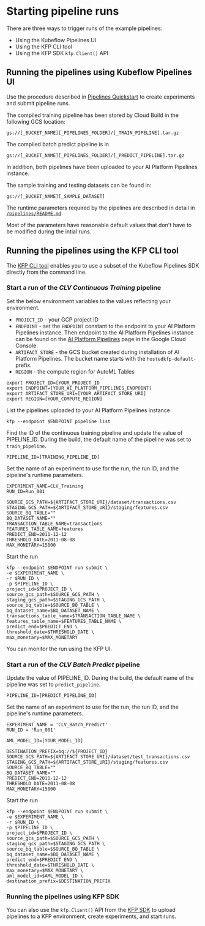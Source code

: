 # Starting pipeline runs

There are three ways to trigger runs of the example pipelines:
- Using the Kubeflow Pipelines UI
- Using the KFP CLI tool
- Using the KFP SDK `kfp.Client()` API


## Running the pipelines using Kubeflow Pipelines UI

Use the procedure described in [Pipelines Quickstart](https://www.kubeflow.org/docs/pipelines/pipelines-quickstart/) to create experiments and submit pipeline runs.

The compiled training pipeline has been stored by Cloud Build in the following GCS location:

`gs://[_BUCKET_NAME][_PIPELINES_FOLDER]/[_TRAIN_PIPELINE].tar.gz`

The compiled batch predict pipeline is in

`gs://[_BUCKET_NAME][_PIPELINES_FOLDER]/[_PREDICT_PIPELINE].tar.gz`

In addition, both pipelines have been uploaded to your AI Platform Pipelines instance.

The sample training and testing datasets can be found in:

`gs://[_BUCKET_NAME][_SAMPLE_DATASET]`

The runtime parameters required by the pipelines are described in detail in [`/pipelines/README.md`](/pipelines/README.md)

Most of the parameters have reasonable default values that don't have to be modified during the intial runs.

## Running the pipelines using the KFP CLI tool

The [KFP CLI tool](https://www.kubeflow.org/docs/pipelines/sdk/sdk-overview/) enables you to use a subset of the Kubeflow Pipelines SDK directly from the command line. 

### Start a run of the *CLV Continuous Training* pipeline

Set the below environment variables to the values reflecting your environment. 

- `PROJECT_ID` - your GCP project ID
- `ENDPOINT` - set the `ENDPOINT` constant to the endpoint to your AI Platform Pipelines instance. Then endpoint to the AI Platform Pipelines instance can be found on the [AI Platform Pipelines](https://console.cloud.google.com/ai-platform/pipelines/clusters) page in the Google Cloud Console.
- `ARTIFACT_STORE` - the GCS bucket created during installation of AI Platform Pipelines. The bucket name starts with the `hostedkfp-default-` prefix.
- `REGION` - the compute region for AutoML Tables

```
export PROJECT_ID=[YOUR_PROJECT_ID
export ENDPOINT=[YOUR_AI_PLATFORM_PIPELINES_ENDPOINT]
export ARTIFACT_STORE_URI=[YOUR_ARTIFACT_STORE_URI]
export REGION=[YOUR_COMPUTE_REGION]
```

List the pipelines uploaded to your AI Platform Pipelines instance
```
kfp --endpoint $ENDPOINT pipeline list
```

Find the ID of the continuous training pipeline and update the value of PIPELINE_ID. During the build, the default name of the pipeline was set to `train_pipeline`.
```
PIPELINE_ID=[TRAINING_PIPELINE_ID]
```

Set the name of an experiment to use for the run, the run ID, and the pipeline's runtime parameters.
```
EXPERIMENT_NAME=CLV_Training
RUN_ID=Run_001

SOURCE_GCS_PATH=${ARTIFACT_STORE_URI}/dataset/transactions.csv
STAGING_GCS_PATH=${ARTIFACT_STORE_URI}/staging/features.csv
SOURCE_BQ_TABLE=""
BQ_DATASET_NAME=""
TRANSACTION_TABLE_NAME=transactions
FEATURES_TABLE_NAME=features
PREDICT_END=2011-12-12
THRESHOLD_DATE=2011-08-08
MAX_MONETARY=15000
```

Start the run
```
kfp --endpoint $ENDPOINT run submit \
-e $EXPERIMENT_NAME \
-r $RUN_ID \
-p $PIPELINE_ID \
project_id=$PROJECT_ID \
source_gcs_path=$SOURCE_GCS_PATH \
staging_gcs_path=$STAGING_GCS_PATH \
source_bq_table=$SOURCE_BQ_TABLE \
bq_dataset_name=$BQ_DATASET_NAME \
transactions_table_name=$TRANSACTION_TABLE_NAME \
features_table_name=$FEATURES_TABLE_NAME \
predict_end=$PREDICT_END \
threshold_date=$THRESHOLD_DATE \
max_monetary=$MAX_MONETARY 
```
 You can monitor the run using the KFP UI.

### Start a run of the *CLV Batch Predict* pipeline


Update the value of PIPELINE_ID. During the build, the default name of the pipeline was set to `predict_pipeline`.

```
PIPELINE_ID=[PREDICT_PIPELINE_ID]
```

Set the name of an experiment to use for the run, the run ID, and the pipeline's runtime parameters.
```
EXPERIMENT_NAME = 'CLV_Batch_Predict'
RUN_ID = 'Run_001'

AML_MODEL_ID=[YOUR_MODEL_ID]

DESTINATION_PREFIX=bq://${PROJECT_ID}
SOURCE_GCS_PATH=${ARTIFACT_STORE_URI}/dataset/test_transactions.csv
STAGING_GCS_PATH=${ARTIFACT_STORE_URI}/staging/features.csv
SOURCE_BQ_TABLE=""
BQ_DATASET_NAME=""
PREDICT_END=2011-12-12
THRESHOLD_DATE=2011-08-08
MAX_MONETARY=15000
```

Start the run
```
kfp --endpoint $ENDPOINT run submit \
-e $EXPERIMENT_NAME \
-r $RUN_ID \
-p $PIPELINE_ID \
project_id=$PROJECT_ID \
source_gcs_path=$SOURCE_GCS_PATH \
staging_gcs_path=$STAGING_GCS_PATH \
source_bq_table=$SOURCE_BQ_TABLE \
bq_dataset_name=$BQ_DATASET_NAME \
predict_end=$PREDICT_END \
threshold_date=$THRESHOLD_DATE \
max_monetary=$MAX_MONETARY \
aml_model_id=$AML_MODEL_ID \
destination_prefix=$DESTINATION_PREFIX
```

### Running the pipelines using KFP SDK

You can also use the `kfp.Client()` API from the [KFP SDK](https://www.kubeflow.org/docs/pipelines/sdk/sdk-overview/) to upload pipelines to a KFP environment, create experiments, and start runs.






